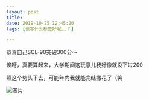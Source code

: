 ```yaml
---
layout: post
title: 
date: 2019-10-25 12:45:20
tags: [该写什么标签好呢……？]

---
```

恭喜自己SCL-90突破300分～

诶呀，真要算起来，大学期间这玩意儿我好像就没下过200

照这个势头下去，可能年内我就能完结撒花了（笑


![图片](./images/_LofteremhSNkVpRmJBejgreDl4RklrM0pHR2hvMXFTTGp2UDJSQ0tUVXZzQXdQeXkyS0FKUzl0cmFRPT0.jpg)
